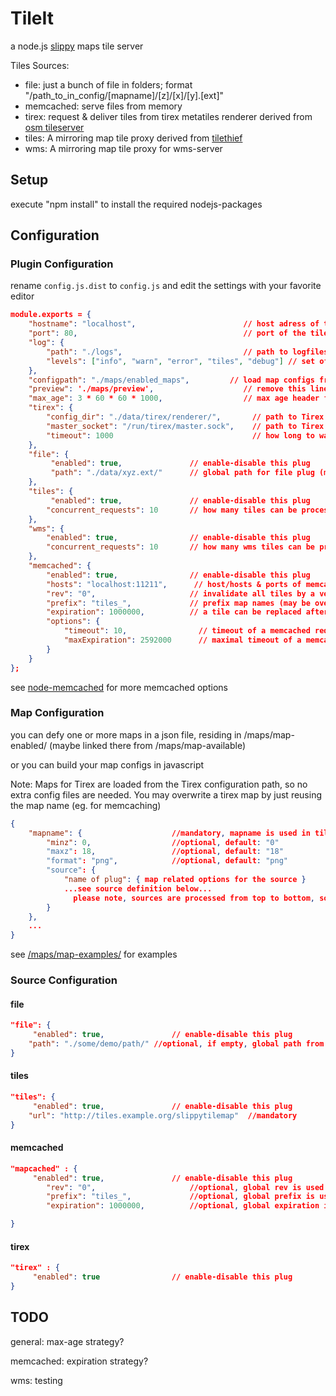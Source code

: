 # TileIt

a node.js <a href="http://wiki.openstreetmap.org/wiki/Slippy_map_tilenames">slippy</a> maps tile server


Tiles Sources:
  - file: just a bunch of file in folders; format "/path_to_in_config/[mapname]/[z]/[x]/[y].[ext]"
  - memcached: serve files from memory
  - tirex: request & deliver tiles from tirex metatiles renderer derived from <a href="http://svn.openstreetmap.org/applications/utils/tirex/tileserver/">osm tileserver</a>
  - tiles: A mirroring map tile proxy derived from <a href="https://github.com/yetzt/tilethief.git">tilethief</a>
  - wms: A mirroring map tile proxy for wms-server


## Setup

execute "npm install" to install the required nodejs-packages


## Configuration

### Plugin Configuration

rename `config.js.dist` to `config.js` and edit the settings with your favorite editor


```json
module.exports = {
	"hostname": "localhost",                        // host adress of the tileserver
	"port": 80,                                     // port of the tileserver
	"log": {
		"path": "./logs", 							// path to logfiles
    	"levels": ["info", "warn", "error", "tiles", "debug"] // set of levels - debug & tiles are logged in extra files
    },
	"configpath": "./maps/enabled_maps",         // load map configs from this path
	"preview": './maps/preview',					// remove this line to disable build-in leaflet preview
	"max_age": 3 * 60 * 60 * 1000,                  // max age header for http-request
	"tirex": {
		"config_dir": "./data/tirex/renderer/",       // path to Tirex config
		"master_socket": "/run/tirex/master.sock",    // path to Tirex Master Unix Datagram Socket
		"timeout": 1000                               // how long to wait for Tirex to render/response
	},
	"file": {
		 "enabled": true,				// enable-disable this plug
		 "path": "./data/xyz.ext/"      // global path for file plug (may be overwritten individually by map config)
	},
	"tiles": {
		 "enabled": true,				// enable-disable this plug
		"concurrent_requests": 10       // how many tiles can be process parallel
	},
	"wms": {
		"enabled": true,				// enable-disable this plug
		"concurrent_requests": 10       // how many wms tiles can be process parallel
	},
	"memcached": {
  		"enabled": true,				// enable-disable this plug
		"hosts": "localhost:11211",      // host/hosts & ports of memcached
		"rev": "0",                     // invalidate all tiles by a version number (may be overwritten individually by map config) 
		"prefix": "tiles_",             // prefix map names (may be overwritten individually by map config)
		"expiration": 1000000,          // a tile can be replaced after ms (may be overwritten individually by map config)
		"options": {
			"timeout": 10,                // timeout of a memcached request
			"maxExpiration": 2592000      // maximal timeout of a memcached request
		}
	}
};
```

see <a href="https://github.com/3rd-Eden/node-memcached">node-memcached</a> for more memcached options

### Map Configuration

you can defy one or more maps in a json file, residing in /maps/map-enabled/ (maybe linked there from /maps/map-available) 

or you can build your map configs in javascript

Note: Maps for Tirex are loaded from the Tirex configuration path, so no extra config files are needed. You may overwrite a tirex map by just reusing the map name (eg. for memcaching)

```json
{
	"mapname": {                    //mandatory, mapname is used in tile-url
		"minz": 0,                  //optional, default: "0"
		"maxz": 18,                 //optional, default: "18"
		"format": "png",            //optional, default: "png"
		"source": {
		    "name of plug": { map related options for the source }
		    ...see source definition below...
			  please note, sources are processed from top to bottom, so ordering of sources is important 
		}
	},
	...
}
```

see <a href="https://github.com/ffalt/tileit/tree/master/maps/maps-example">/maps/map-examples/</a> for examples


### Source Configuration

#### file

```json
"file": {
	 "enabled": true,				// enable-disable this plug
    "path": "./some/demo/path/" //optional, if empty, global path from config.js + mapname is used otherwise
}
```

#### tiles 


```json
"tiles": {
	 "enabled": true,				// enable-disable this plug
    "url": "http://tiles.example.org/slippytilemap"  //mandatory
}
```

#### memcached

```json
"mapcached" : {
	 "enabled": true,				// enable-disable this plug
		"rev": "0",                     //optional, global rev is used otherwise (see global config above)
		"prefix": "tiles_",             //optional, global prefix is used otherwise (see global config above)
		"expiration": 1000000,          //optional, global expiration is used otherwise (see global config above) 

}
```

#### tirex

```json
"tirex" : {
	 "enabled": true				// enable-disable this plug
}
```


## TODO

general: max-age strategy?

memcached: expiration strategy?

wms: testing

